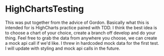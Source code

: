 # HighChartsTesting

This was put together from the advice of Gordon. Basically what this is intended for is HighCharts practice paired with TDD.
I think the best idea is to choose a chart of your choice, create a branch off develop and do your thing. Feel free to grab the data from anywhere you choose, we can create a mock api call if we'd like. I threw in hardcoded mock data for the first test. I will update with styling and mock api calls in the future.
